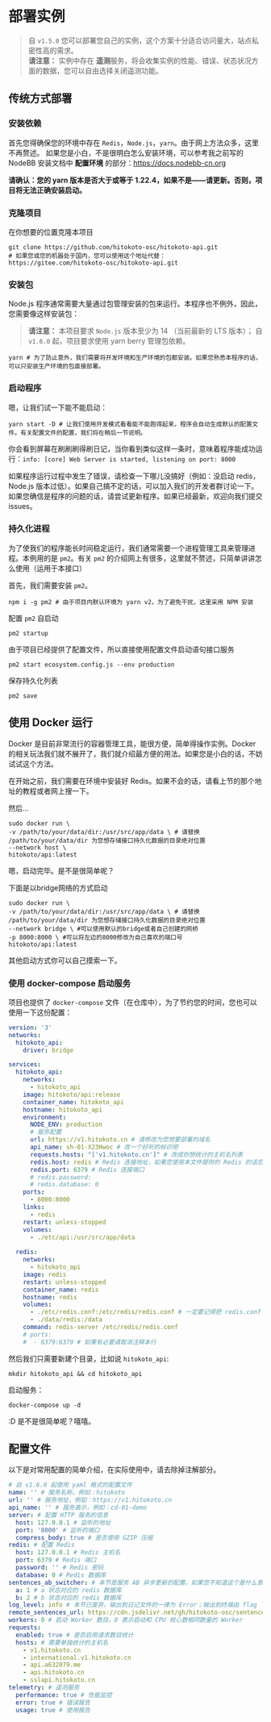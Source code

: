 # 部署实例

> 自 `v1.5.0` 您可以部署您自己的实例，这个方案十分适合访问量大，站点私密性高的需求。  
> **请注意：** 实例中存在 **遥测**服务，将会收集实例的性能、错误、状态状况方面的数据，您可以自由选择关闭遥测功能。

## 传统方式部署

### 安装依赖

首先您得确保您的环境中存在 `Redis`，`Node.js`，`yarn`。由于网上方法众多，这里不再赘述。
如果您是小白，不是很明白怎么安装环境，可以参考我之前写的 NodeBB 安装文档中 **配置环境** 的部分：<https://docs.nodebb-cn.org>

**请确认：您的 yarn 版本是否大于或等于 1.22.4，如果不是——请更新。否则，项目将无法正确安装启动。**

### 克隆项目

在你想要的位置克隆本项目

```shell
git clone https://github.com/hitokoto-osc/hitokoto-api.git
# 如果您或您的机器处于国内，您可以使用这个地址代替：https://gitee.com/hitokoto-osc/hitokoto-api.git
```

### 安装包

Node.js 程序通常需要大量通过包管理安装的包来运行。本程序也不例外，因此，您需要像这样安装包：

> **请注意：** 本项目要求 `Node.js` 版本至少为 14 （当前最新的 LTS 版本）； 自 `v1.6.0` 起，项目要求使用 yarn berry 管理包依赖。

```shell
yarn # 为了防止意外，我们需要将开发环境和生产环境的包都安装。如果您熟悉本程序的话，可以只安装生产环境的包直接部署。
```

### 启动程序

嗯，让我们试一下能不能启动：

```shell
yarn start -D # 让我们使用开发模式看看能不能跑得起来，程序会自动生成默认的配置文件。有关配置文件的配置，我们将在稍后一节说明。
```

你会看到屏幕在刷刷刷得刷日记，当你看到类似这样一条时，意味着程序能成功运行：`info: [core] Web Server is started, listening on port: 8000`

如果程序运行过程中发生了错误，请检查一下哪儿没搞好（例如：没启动 redis，Node.js 版本过低）。如果自己搞不定的话，可以加入我们的开发者群讨论一下。如果您确信是程序的问题的话，请尝试更新程序。如果已经最新，欢迎向我们提交 issues。

### 持久化进程

为了使我们的程序能长时间稳定运行，我们通常需要一个进程管理工具来管理进程。本例用的是 `pm2`。有关 `pm2` 的介绍网上有很多，这里就不赘述，只简单讲讲怎么使用（运用于本接口）
  
首先，我们需要安装 `pm2`。

```shell
npm i -g pm2 # 由于项目内默认环境为 yarn v2，为了避免干扰，这里采用 NPM 安装
```

配置 `pm2` 自启动

```shell
pm2 startup
```

由于项目已经提供了配置文件，所以直接使用配置文件启动语句接口服务

```shell
pm2 start ecosystem.config.js --env production
```

保存持久化列表

```shell
pm2 save
```

## 使用 Docker 运行

Docker 是目前非常流行的容器管理工具，能很方便，简单得操作实例。Docker 的相关玩法我们就不展开了，我们就介绍最方便的用法。如果您是小白的话，不妨试试这个方法。

在开始之前，我们需要在环境中安装好 Redis。如果不会的话，请看上节的那个地址的教程或者网上搜一下。

然后...

```shell
sudo docker run \
-v /path/to/your/data/dir:/usr/src/app/data \ # 请替换 /path/to/your/data/dir 为您想存储接口持久化数据的目录绝对位置
--network host \
hitokoto/api:latest
```

嗯，启动完毕。是不是很简单呢？

下面是以bridge网络的方式启动

```shell
sudo docker run \
-v /path/to/your/data/dir:/usr/src/app/data \ # 请替换 /path/to/your/data/dir 为您想存储接口持久化数据的目录绝对位置
--network bridge \ #可以使用默认的bridge或者自己创建的网桥
-p 8000:8000 \ #可以将左边的8000修改为自己喜欢的端口号
hitokoto/api:latest
```

其他启动方式你可以自己摸索一下。

### 使用 docker-compose 启动服务



项目也提供了 `docker-compose` 文件（在仓库中），为了节约您的时间，您也可以使用一下这份配置：

```yaml
version: '3'
networks:
  hitokoto_api:
    driver: bridge

services:
  hitokoto_api:
    networks:
      - hitokoto_api
    image: hitokoto/api:release
    container_name: hitokoto_api
    hostname: hitokoto_api
    environment:
      NODE_ENV: production
      # 服务配置
      url: https://v1.hitokoto.cn # 请修改为您想要部署的域名
      api_name: sh-01-X23Hwoc # 改一个好听的标识吧
      requests.hosts: "['v1.hitokoto.cn']" # 改成你想统计的主机名列表
      redis.host: redis # Redis 连接地址，如果您使用本文件提供的 Redis 的话您无需修改此项
      redis.port: 6379 # Redis 连接端口
      # redis.password:
      # redis.database: 0
    ports:
      - 8000:8000
    links: 
      - redis
    restart: unless-stopped
    volumes: 
      - ./etc/api:/usr/src/app/data
    
  redis:
    networks:
      - hitokoto_api
    image: redis
    restart: unless-stopped
    container_name: redis
    hostname: redis
    volumes:
      - ./etc/redis.conf:/etc/redis/redis.conf # 一定要记得把 redis.conf 先放在这个位置哦
      - ./data/redis:/data
    command: redis-server /etc/redis/redis.conf
    # ports:
    #  - 6379:6379 # 如果有必要请取消注释本行
```

然后我们只需要新建个目录，比如说 `hitokoto_api`:

```
mkdir hitokoto_api && cd hitokoto_api
```

启动服务：

```
docker-compose up -d
```

:D 是不是很简单呢？嘻嘻。

## 配置文件

以下是对常用配置的简单介绍，在实际使用中，请去除掉注解部分。

```yaml
# 自 v1.6.0 起使用 yaml 格式的配置文件
name: '' # 服务名称，例如：hitokoto
url: '' # 服务地址，例如：https://v1.hitokoto.cn
api_name: '' # 服务表示，例如：cd-01-demo
server: # 配置 HTTP 服务的信息
  host: 127.0.0.1 # 监听的地址
  port: '8000' # 监听的端口
  compress_body: true # 是否使用 GZIP 压缩
redis: # 配置 Redis
  host: 127.0.0.1 # Redis 主机名
  port: 6379 # Redis 端口
  password: '' # Redis 密码
  database: 0 # Redis 数据库
sentences_ab_switcher: # 本节是服务 AB 异步更新的配置，如果您不知道这个是什么意思，请保持默认
  a: 1 # a 状态对应的 redis 数据库
  b: 2 # b 状态对应的 redis 数据库
log_level: info # 本节已废弃，输出到日记文件的一律为 Error；输出到终端由 flag `-D` 控制。
remote_sentences_url: https://cdn.jsdelivr.net/gh/hitokoto-osc/sentences-bundle@latest/ # 语句库地址，通常默认即可。如果您想使用您自己打包部署的语句库，您可以修改此项
workers: 0 # 启动 Worker 数目。0 表示启动和 CPU 核心数相同数量的 Worker
requests:
  enabled: true # 是否启用请求数目统计
  hosts: # 需要单独统计的主机名
    - v1.hitokoto.cn
    - international.v1.hitokoto.cn
    - api.a632079.me
    - api.hitokoto.cn
    - sslapi.hitokoto.cn
telemetry: # 遥测服务
  performance: true # 性能监控
  error: true # 错误报告
  usage: true # 使用报告
```
